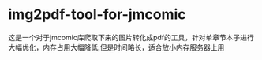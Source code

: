 # img2pdf-tool-for-jmcomic
这是一个对于jmcomic库爬取下来的图片转化成pdf的工具，针对单章节本子进行大幅优化，内存占用大幅降低,但是时间略长，适合放小内存服务器上用
